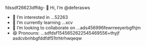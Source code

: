 fdssdf26623dffdg- 👋 Hi, I’m @deferasws
- 👀 I’m interested in ...52263
- 🌱 I’m currently learning ...xcv
- 💞️ I’m looking to collaborate on ...ads456996fewrreeyerbgfhjm
- 😄 Pronouns: ...sdfdsf1545652622545469556+thyjf
asdcvbnhbgfddfdf51trhtrhwqeqw
<!---5445sdf455dhf5445gdfdffwewf
deferasws/deferasws is a ✨ special ✨ repository because its `README.md` (this file) appears on your GitHub profile.475zxcczxzgjhmjhf
ytrte
cfb
